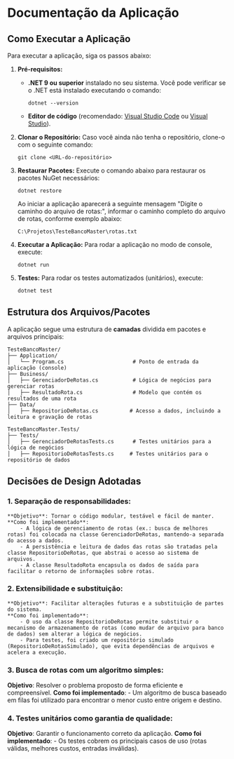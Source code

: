 # Documentação da Aplicação

## Como Executar a Aplicação

Para executar a aplicação, siga os passos abaixo:

1. **Pré-requisitos:**
   - **.NET 9 ou superior** instalado no seu sistema. Você pode verificar se o .NET está instalado executando o comando:
     ```
     dotnet --version
     ```
   - **Editor de código** (recomendado: [Visual Studio Code](https://code.visualstudio.com/) ou [Visual Studio](https://visualstudio.microsoft.com/)).

2. **Clonar o Repositório:**
   Caso você ainda não tenha o repositório, clone-o com o seguinte comando:
   ```
   git clone <URL-do-repositório>
   ```

3. **Restaurar Pacotes:**
   Execute o comando abaixo para restaurar os pacotes NuGet necessários:
   ```
   dotnet restore
   ```
   
   Ao iniciar a aplicação aparecerá a seguinte mensagem "Digite o caminho do arquivo de rotas:", informar o caminho completo do arquivo de rotas, conforme exemplo abaixo:
   
   ```
   C:\Projetos\TesteBancoMaster\rotas.txt
   ```

4. **Executar a Aplicação:**
   Para rodar a aplicação no modo de console, execute:
   ```
   dotnet run
   ```

5. **Testes:**
   Para rodar os testes automatizados (unitários), execute:
   ```
   dotnet test
   ```

## Estrutura dos Arquivos/Pacotes

A aplicação segue uma estrutura de **camadas** dividida em pacotes e arquivos principais:

```
TesteBancoMaster/
├── Application/
│   └── Program.cs                      # Ponto de entrada da aplicação (console)
├── Business/
│   ├── GerenciadorDeRotas.cs           # Lógica de negócios para gerenciar rotas
│   ├── ResultadoRota.cs                # Modelo que contém os resultados de uma rota
├── Data/
│   ├── RepositorioDeRotas.cs          # Acesso a dados, incluindo a leitura e gravação de rotas

TesteBancoMaster.Tests/
├── Tests/
│   ├── GerenciadorDeRotasTests.cs      # Testes unitários para a lógica de negócios
│   ├── RepositorioDeRotasTests.cs     # Testes unitários para o repositório de dados
```

## Decisões de Design Adotadas

### 1. Separação de responsabilidades:
	**Objetivo**: Tornar o código modular, testável e fácil de manter.
	**Como foi implementado**: 
		- A lógica de gerenciamento de rotas (ex.: busca de melhores rotas) foi colocada na classe GerenciadorDeRotas, mantendo-a separada do acesso a dados.
		- A persistência e leitura de dados das rotas são tratadas pela classe RepositorioDeRotas, que abstrai o acesso ao sistema de arquivos.
		- A classe ResultadoRota encapsula os dados de saída para facilitar o retorno de informações sobre rotas.

### 2. Extensibilidade e substituição:
	**Objetivo**: Facilitar alterações futuras e a substituição de partes do sistema.
	**Como foi implementado**:
		- O uso da classe RepositorioDeRotas permite substituir o mecanismo de armazenamento de rotas (como mudar de arquivo para banco de dados) sem alterar a lógica de negócios.
		- Para testes, foi criado um repositório simulado (RepositorioDeRotasSimulado), que evita dependências de arquivos e acelera a execução.

### 3. Busca de rotas com um algoritmo simples:
   **Objetivo**: Resolver o problema proposto de forma eficiente e compreensível.
	**Como foi implementado**: 
		- Um algoritmo de busca baseado em filas foi utilizado para encontrar o menor custo entre origem e destino.

### 4. Testes unitários como garantia de qualidade:
   **Objetivo**: Garantir o funcionamento correto da aplicação.
	**Como foi implementado**:
		- Os testes cobrem os principais casos de uso (rotas válidas, melhores custos, entradas inválidas).
